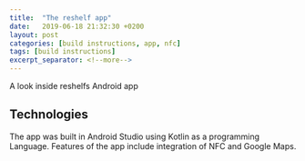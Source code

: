 ```yaml
---
title:  "The reshelf app"
date:   2019-06-18 21:32:30 +0200
layout: post
categories: [build instructions, app, nfc]
tags: [build instructions]
excerpt_separator: <!--more-->
---
```


A look inside reshelfs Android app

<!--more-->

## Technologies

The app was built in Android Studio using Kotlin as a programming Language. Features of the app include integration of NFC and Google Maps.

